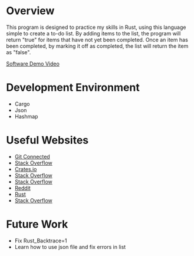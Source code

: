 # Overview

This program is designed to practice my skills in Rust, using this language simple to create a to-do list. By adding items to the list, the program will return "true" for items that have not yet been completed. Once an item has been completed, by marking it off as completed, the list will return the item as "false". 

[Software Demo Video](http://youtube.link.goes.here)

# Development Environment

* Cargo 
* Json
* Hashmap

# Useful Websites

* [Git Connected](https://levelup.gitconnected.com/rust-with-visual-studio-code-46404befed8)
* [Stack Overflow](https://stackoverflow.com/questions/46885292/how-to-launch-a-rust-application-from-visual-studio-code)
* [Crates.io](https://crates.io/)
* [Stack Overflow](https://stackoverflow.com/questions/29955500/code-not-working-in-command-line-for-visual-studio-code-on-osx-mac)
* [Stack Overflow](https://stackoverflow.com/questions/54228819/tree-command-not-found)
* [Reddit](https://www.reddit.com/r/rust/comments/kmalbo/whgen_i_try_to_execute_my_code_with_cargo_run_its/)
* [Rust](https://doc.rust-lang.org/std/str/trait.FromStr.html)
* [Stack Overflow](https://stackoverflow.com/questions/54055139/how-to-pass-rust-backtrace-1-when-running-a-rust-binary-installed-in-debian)

# Future Work

* Fix Rust_Backtrace=1
* Learn how to use json file and fix errors in list